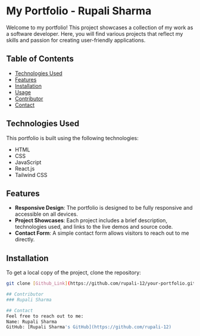 # My Portfolio - Rupali Sharma

Welcome to my portfolio! This project showcases a collection of my work as a software developer. Here, you will find various projects that reflect my skills and passion for creating user-friendly applications.

## Table of Contents

- [Technologies Used](#technologies-used)
- [Features](#features)
- [Installation](#installation)
- [Usage](#usage)
- [Contributor](#contributor)
- [Contact](#contact)

## Technologies Used

This portfolio is built using the following technologies:

- HTML
- CSS
- JavaScript
- React.js
- Tailwind CSS

## Features

- **Responsive Design**: The portfolio is designed to be fully responsive and accessible on all devices.
- **Project Showcases**: Each project includes a brief description, technologies used, and links to the live demos and source code.
- **Contact Form**: A simple contact form allows visitors to reach out to me directly.

## Installation

To get a local copy of the project, clone the repository:

```bash
git clone [Github_Link](https://github.com/rupali-12/your-portfolio.git)

## Contributor
### Rupali Sharma

## Contact
Feel free to reach out to me:
Name: Rupali Sharma
GitHub: [Rupali Sharma's GitHub](https://github.com/rupali-12)
